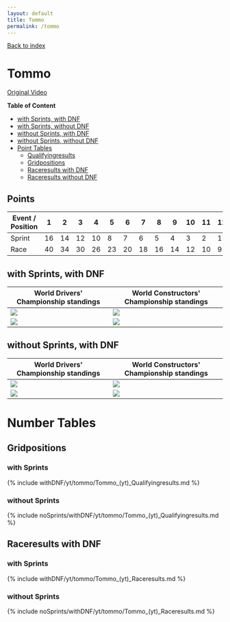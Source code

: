 ```yaml
---
layout: default
title: Tommo
permalink: /tommo
---
```


[Back to index](/F1_2025_Different_Point_Systems/)

# Tommo

[Original Video](https://www.youtube.com/watch?v=Da2TCf3K8JM)

**Table of Content**

- [with Sprints, with DNF](/F1_2025_Different_Point_Systems/tommo/#ww)
- [with Sprints, without DNF](/F1_2025_Different_Point_Systems/tommo/#wn)
- [without Sprints, with DNF](/F1_2025_Different_Point_Systems/tommo/#nw)
- [without Sprints, without DNF](/F1_2025_Different_Point_Systems/tommo/#nn)
- [Point Tables](/F1_2025_Different_Point_Systems/tommo/#tables)
  - [Qualifyingresults](/F1_2025_Different_Point_Systems/tommo/#tq)
  - [Gridpositions](/F1_2025_Different_Point_Systems/tommo/#tg)
  - [Raceresults with DNF](/F1_2025_Different_Point_Systems/tommo/#tw)
  - [Raceresults without DNF](/F1_2025_Different_Point_Systems/tommo/#tn)

## Points

| Event / Position | 1 | 2 | 3 | 4 | 5 | 6 | 7 | 8 | 9 | 10 | 11 | 12 | 13 | 14 | 15 | 16 | 17 | 18 | 19 | 20 |
| - | - | - | - | - | - | - | - | - | - | - | - | - | - | - | - | - | - | - | - | - |
| Sprint | 16 | 14 | 12 | 10 | 8 | 7 | 6 | 5 | 4 | 3 | 2 | 1 | 0 | 0 | 0 | 0 | 0 | 0 | 0 | 0 |
| Race | 40 | 34 | 30 | 26 | 23 | 20 | 18 | 16 | 14 | 12 | 10 | 9 | 8 | 7 | 6 | 5 | 4 | 3 | 2 | 1 |

## <a id="ww"></a> with Sprints, with DNF

| World Drivers' Championship standings | World Constructors' Championship standings |
| - | - |
| ![](/F1_2025_Different_Point_Systems/docs/assets/withDNF/yt/tommo/Tommo_(yt)_Qualifyingresults.png) | ![](/F1_2025_Different_Point_Systems/docs/assets/withDNF/yt/tommo/constructors_Tommo_(yt)_Qualifyingresults.png) |
| ![](/F1_2025_Different_Point_Systems/docs/assets/withDNF/yt/tommo/Tommo_(yt)_Raceresults.png) | ![](/F1_2025_Different_Point_Systems/docs/assets/withDNF/yt/tommo/constructors_Tommo_(yt)_Raceresults.png) |

## <a id="nw"></a> without Sprints, with DNF

| World Drivers' Championship standings | World Constructors' Championship standings |
| - | - |
| ![](/F1_2025_Different_Point_Systems/docs/assets/noSprints/withDNF/yt/tommo/Tommo_(yt)_Qualifyingresults.png) | ![](/F1_2025_Different_Point_Systems/docs/assets/noSprints/withDNF/yt/tommo/constructors_Tommo_(yt)_Qualifyingresults.png) |
| ![](/F1_2025_Different_Point_Systems/docs/assets/noSprints/withDNF/yt/tommo/Tommo_(yt)_Raceresults.png) | ![](/F1_2025_Different_Point_Systems/docs/assets/noSprints/withDNF/yt/tommo/constructors_Tommo_(yt)_Raceresults.png) |

# <a id="tables"></a> Number Tables

## <a id="tg"></a> Gridpositions

### with Sprints

{% include withDNF/yt/tommo/Tommo_(yt)_Qualifyingresults.md %}

### without Sprints

{% include noSprints/withDNF/yt/tommo/Tommo_(yt)_Qualifyingresults.md %}

## <a id="tw"></a> Raceresults with DNF

### with Sprints

{% include withDNF/yt/tommo/Tommo_(yt)_Raceresults.md %}

### without Sprints

{% include noSprints/withDNF/yt/tommo/Tommo_(yt)_Raceresults.md %}
